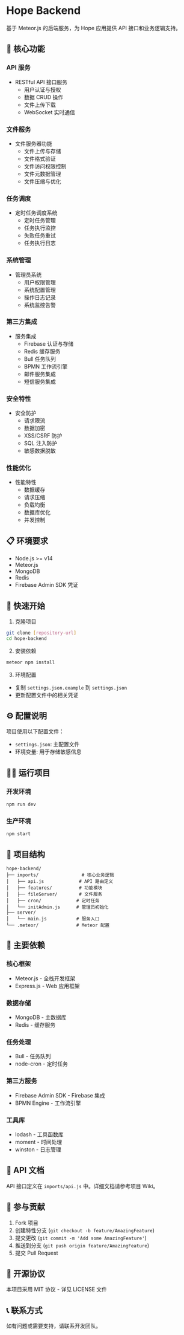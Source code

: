 # Hope Backend

基于 Meteor.js 的后端服务，为 Hope 应用提供 API 接口和业务逻辑支持。

## 🚀 核心功能

### API 服务
- RESTful API 接口服务
  - 用户认证与授权
  - 数据 CRUD 操作
  - 文件上传下载
  - WebSocket 实时通信

### 文件服务
- 文件服务器功能
  - 文件上传与存储
  - 文件格式验证
  - 文件访问权限控制
  - 文件元数据管理
  - 文件压缩与优化

### 任务调度
- 定时任务调度系统
  - 定时任务管理
  - 任务执行监控
  - 失败任务重试
  - 任务执行日志

### 系统管理
- 管理员系统
  - 用户权限管理
  - 系统配置管理
  - 操作日志记录
  - 系统监控告警

### 第三方集成
- 服务集成
  - Firebase 认证与存储
  - Redis 缓存服务
  - Bull 任务队列
  - BPMN 工作流引擎
  - 邮件服务集成
  - 短信服务集成

### 安全特性
- 安全防护
  - 请求限流
  - 数据加密
  - XSS/CSRF 防护
  - SQL 注入防护
  - 敏感数据脱敏

### 性能优化
- 性能特性
  - 数据缓存
  - 请求压缩
  - 负载均衡
  - 数据库优化
  - 并发控制

## 📋 环境要求

- Node.js >= v14
- Meteor.js
- MongoDB
- Redis
- Firebase Admin SDK 凭证

## 🔧 快速开始

1. 克隆项目
```bash
git clone [repository-url]
cd hope-backend
```

2. 安装依赖
```bash
meteor npm install
```

3. 环境配置
- 复制 `settings.json.example` 到 `settings.json`
- 更新配置文件中的相关凭证

## ⚙️ 配置说明

项目使用以下配置文件：
- `settings.json`: 主配置文件
- 环境变量: 用于存储敏感信息

## 🏃‍♂️ 运行项目

### 开发环境
```bash
npm run dev
```

### 生产环境
```bash
npm start
```

## 📁 项目结构

```
hope-backend/
├── imports/                # 核心业务逻辑
│   ├── api.js             # API 路由定义
│   ├── features/          # 功能模块
│   ├── fileServer/        # 文件服务
│   ├── cron/             # 定时任务
│   └── initAdmin.js      # 管理员初始化
├── server/
│   └── main.js           # 服务入口
└── .meteor/              # Meteor 配置
```

## 🔌 主要依赖

### 核心框架
- Meteor.js - 全栈开发框架
- Express.js - Web 应用框架

### 数据存储
- MongoDB - 主数据库
- Redis - 缓存服务

### 任务处理
- Bull - 任务队列
- node-cron - 定时任务

### 第三方服务
- Firebase Admin SDK - Firebase 集成
- BPMN Engine - 工作流引擎

### 工具库
- lodash - 工具函数库
- moment - 时间处理
- winston - 日志管理

## 📝 API 文档

API 接口定义在 `imports/api.js` 中。详细文档请参考项目 Wiki。

## 🤝 参与贡献

1. Fork 项目
2. 创建特性分支 (`git checkout -b feature/AmazingFeature`)
3. 提交更改 (`git commit -m 'Add some AmazingFeature'`)
4. 推送到分支 (`git push origin feature/AmazingFeature`)
5. 提交 Pull Request

## 📄 开源协议

本项目采用 MIT 协议 - 详见 LICENSE 文件

## 📞 联系方式

如有问题或需要支持，请联系开发团队。